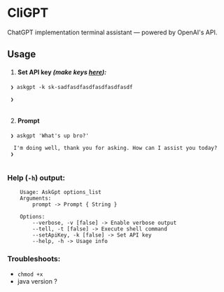# CliGPT
ChatGPT implementation terminal assistant — powered by OpenAI's API.


## Usage

1. #### Set API key *(make keys [***here***](https://platform.openai.com/account/api-keys)):*
 ```
  ❯ askgpt -k sk-sadfasdfasdfasdfasdfasdf
  
  ❯
  
 ```
2. #### Prompt
 ```
  ❯ askgpt 'What's up bro?'
  
   I'm doing well, thank you for asking. How can I assist you today?
  ❯
  
 ```
 

### Help (`-h`) output:
```
    Usage: AskGpt options_list
    Arguments: 
        prompt -> Prompt { String }

    Options: 
        --verbose, -v [false] -> Enable verbose output 
        --tell, -t [false] -> Execute shell command
        --setApiKey, -k [false] -> Set API key 
        --help, -h -> Usage info 
```

### Troubleshoots:
- `chmod +x` 
- java version ?
